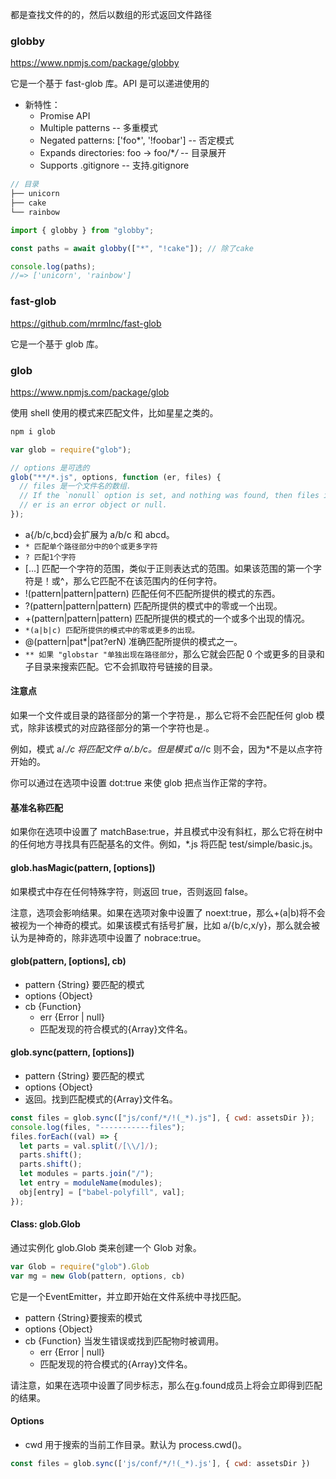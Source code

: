 都是查找文件的的，然后以数组的形式返回文件路径

### globby

https://www.npmjs.com/package/globby

它是一个基于 fast-glob 库。API 是可以递进使用的

- 新特性：
  - Promise API
  - Multiple patterns -- 多重模式
  - Negated patterns: ['foo*', '!foobar'] -- 否定模式
  - Expands directories: foo → foo/\*_/_ -- 目录展开
  - Supports .gitignore -- 支持.gitignore

```js
// 目录
├── unicorn
├── cake
└── rainbow
```

```js
import { globby } from "globby";

const paths = await globby(["*", "!cake"]); // 除了cake

console.log(paths);
//=> ['unicorn', 'rainbow']
```

### fast-glob

https://github.com/mrmlnc/fast-glob

它是一个基于 glob 库。

### glob

https://www.npmjs.com/package/glob

使用 shell 使用的模式来匹配文件，比如星星之类的。

```js
npm i glob
```

```js
var glob = require("glob");

// options 是可选的
glob("**/*.js", options, function (er, files) {
  // files 是一个文件名的数组.
  // If the `nonull` option is set, and nothing was found, then files is ["**/*.js"]
  // er is an error object or null.
});
```

- a{/b/c,bcd}会扩展为 a/b/c 和 abcd。
- `* 匹配单个路径部分中的0个或更多字符`
- `? 匹配1个字符`
- [...] 匹配一个字符的范围，类似于正则表达式的范围。如果该范围的第一个字符是！或^，那么它匹配不在该范围内的任何字符。
- !(pattern|pattern|pattern) 匹配任何不匹配所提供的模式的东西。
- ?(pattern|pattern|pattern) 匹配所提供的模式中的零或一个出现。
- +(pattern|pattern|pattern) 匹配所提供的模式的一个或多个出现的情况。
- `*(a|b|c) 匹配所提供的模式中的零或更多的出现。`
- @(pattern|pat\*|pat?erN) 准确匹配所提供的模式之一。
- `** 如果 "globstar "单独出现在路径部分`，那么它就会匹配 0 个或更多的目录和子目录来搜索匹配。它不会抓取符号链接的目录。

#### 注意点

如果一个文件或目录的路径部分的第一个字符是.，那么它将不会匹配任何 glob 模式，除非该模式的对应路径部分的第一个字符也是.。

例如，模式 a/._/c 将匹配文件 a/.b/c。但是模式 a/_/c 则不会，因为\*不是以点字符开始的。

你可以通过在选项中设置 dot:true 来使 glob 把点当作正常的字符。

#### 基准名称匹配

如果你在选项中设置了 matchBase:true，并且模式中没有斜杠，那么它将在树中的任何地方寻找具有匹配基名的文件。例如，\*.js 将匹配 test/simple/basic.js。

#### glob.hasMagic(pattern, [options])

如果模式中存在任何特殊字符，则返回 true，否则返回 false。

注意，选项会影响结果。如果在选项对象中设置了 noext:true，那么+(a|b)将不会被视为一个神奇的模式。如果该模式有括号扩展，比如 a/{b/c,x/y}，那么就会被认为是神奇的，除非选项中设置了 nobrace:true。

#### glob(pattern, [options], cb)

- pattern {String} 要匹配的模式
- options {Object}
- cb {Function}
  - err {Error | null}
  - 匹配发现的符合模式的{Array<String>}文件名。

#### glob.sync(pattern, [options])

- pattern {String} 要匹配的模式
- options {Object}
- 返回。找到匹配模式的{Array<String>}文件名。

```js
const files = glob.sync(["js/conf/*/!(_*).js"], { cwd: assetsDir });
console.log(files, "-----------files");
files.forEach((val) => {
  let parts = val.split(/[\\/]/);
  parts.shift();
  parts.shift();
  let modules = parts.join("/");
  let entry = moduleName(modules);
  obj[entry] = ["babel-polyfill", val];
});
```

#### Class: glob.Glob

通过实例化 glob.Glob 类来创建一个 Glob 对象。

```js
var Glob = require("glob").Glob
var mg = new Glob(pattern, options, cb)
```

它是一个EventEmitter，并立即开始在文件系统中寻找匹配。

- pattern {String}要搜索的模式
- options {Object}
- cb {Function} 当发生错误或找到匹配物时被调用。
  - err {Error | null}
  - 匹配发现的符合模式的{Array<String>}文件名。

请注意，如果在选项中设置了同步标志，那么在g.found成员上将会立即得到匹配的结果。


#### Options


- cwd 用于搜索的当前工作目录。默认为 process.cwd()。

```js
const files = glob.sync(['js/conf/*/!(_*).js'], { cwd: assetsDir })
```
